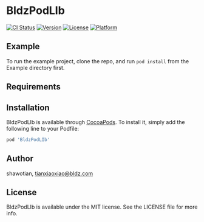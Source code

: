 # BldzPodLIb

[![CI Status](http://img.shields.io/travis/shawotian/BldzPodLIb.svg?style=flat)](https://travis-ci.org/shawotian/BldzPodLIb)
[![Version](https://img.shields.io/cocoapods/v/BldzPodLIb.svg?style=flat)](http://cocoapods.org/pods/BldzPodLIb)
[![License](https://img.shields.io/cocoapods/l/BldzPodLIb.svg?style=flat)](http://cocoapods.org/pods/BldzPodLIb)
[![Platform](https://img.shields.io/cocoapods/p/BldzPodLIb.svg?style=flat)](http://cocoapods.org/pods/BldzPodLIb)

## Example

To run the example project, clone the repo, and run `pod install` from the Example directory first.

## Requirements

## Installation

BldzPodLIb is available through [CocoaPods](http://cocoapods.org). To install
it, simply add the following line to your Podfile:

```ruby
pod 'BldzPodLIb'
```

## Author

shawotian, tianxiaoxiao@bldz.com

## License

BldzPodLIb is available under the MIT license. See the LICENSE file for more info.
